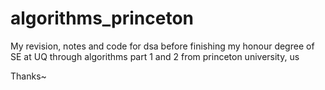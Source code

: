 # algorithms_princeton
My revision, notes and code for dsa before finishing my honour degree of SE at UQ through algorithms part 1 and 2 from princeton university, us

Thanks~
